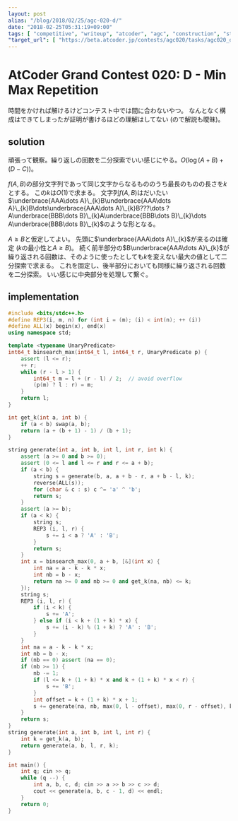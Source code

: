 ```yaml
---
layout: post
alias: "/blog/2018/02/25/agc-020-d/"
date: "2018-02-25T05:31:19+09:00"
tags: [ "competitive", "writeup", "atcoder", "agc", "construction", "string" ]
"target_url": [ "https://beta.atcoder.jp/contests/agc020/tasks/agc020_d" ]
---
```


# AtCoder Grand Contest 020: D - Min Max Repetition

時間をかければ解けるけどコンテスト中では間に合わないやつ。
なんとなく構成はできてしまったが証明が書けるほどの理解はしてない (ので解説も曖昧)。

## solution

頑張って観察。繰り返しの回数を二分探索でいい感じにやる。$O(\log (A + B) + (D - C))$。

$f(A, B)$の部分文字列であって同じ文字からなるもののうち最長のものの長さを$k$とする。
この$k$は$O(1)$で求まる。
文字列$f(A, B)$はだいたい$\underbrace{AAA\dots A}\_{k}B\underbrace{AAA\dots A}\_{k}B\dots\underbrace{AAA\dots A}\_{k}B???\dots ?A\underbrace{BBB\dots B}\_{k}A\underbrace{BBB\dots B}\_{k}\dots A\underbrace{BBB\dots B}\_{k}$のような形となる。

$A \ge B$と仮定してよい。
先頭に$\underbrace{AAA\dots A}\_{k}$が来るのは確定 ($k$の最小性と$A \ge B$)。
続く前半部分の$B\underbrace{AAA\dots A}\_{k}$が繰り返される回数は、そのように使ったとしても$k$を変えない最大の値として二分探索で求まる。
これを固定し、後半部分においても同様に繰り返される回数を二分探索。
いい感じに中央部分を処理して繋ぐ。

## implementation

``` c++
#include <bits/stdc++.h>
#define REP3(i, m, n) for (int i = (m); (i) < int(n); ++ (i))
#define ALL(x) begin(x), end(x)
using namespace std;

template <typename UnaryPredicate>
int64_t binsearch_max(int64_t l, int64_t r, UnaryPredicate p) {
    assert (l <= r);
    ++ r;
    while (r - l > 1) {
        int64_t m = l + (r - l) / 2;  // avoid overflow
        (p(m) ? l : r) = m;
    }
    return l;
}

int get_k(int a, int b) {
    if (a < b) swap(a, b);
    return (a + (b + 1) - 1) / (b + 1);
}

string generate(int a, int b, int l, int r, int k) {
    assert (a >= 0 and b >= 0);
    assert (0 <= l and l <= r and r <= a + b);
    if (a < b) {
        string s = generate(b, a, a + b - r, a + b - l, k);
        reverse(ALL(s));
        for (char & c : s) c ^= 'a' ^ 'b';
        return s;
    }
    assert (a >= b);
    if (a < k) {
        string s;
        REP3 (i, l, r) {
            s += i < a ? 'A' : 'B';
        }
        return s;
    }
    int x = binsearch_max(0, a + b, [&](int x) {
        int na = a - k - k * x;
        int nb = b - x;
        return na >= 0 and nb >= 0 and get_k(na, nb) <= k;
    });
    string s;
    REP3 (i, l, r) {
        if (i < k) {
            s += 'A';
        } else if (i < k + (1 + k) * x) {
            s += (i - k) % (1 + k) ? 'A' : 'B';
        }
    }
    int na = a - k - k * x;
    int nb = b - x;
    if (nb == 0) assert (na == 0);
    if (nb >= 1) {
        nb -= 1;
        if (l <= k + (1 + k) * x and k + (1 + k) * x < r) {
            s += 'B';
        }
        int offset = k + (1 + k) * x + 1;
        s += generate(na, nb, max(0, l - offset), max(0, r - offset), k);
    }
    return s;
}
string generate(int a, int b, int l, int r) {
    int k = get_k(a, b);
    return generate(a, b, l, r, k);
}

int main() {
    int q; cin >> q;
    while (q --) {
        int a, b, c, d; cin >> a >> b >> c >> d;
        cout << generate(a, b, c - 1, d) << endl;
    }
    return 0;
}
```
